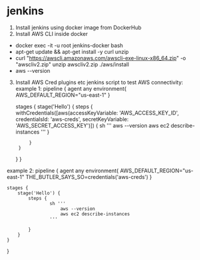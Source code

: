 # jenkins

1. Install jenkins using docker image from DockerHub
2. Install AWS CLI inside docker
- docker exec -it -u root jenkins-docker bash
- apt-get update && apt-get install -y curl unzip
- curl "https://awscli.amazonaws.com/awscli-exe-linux-x86_64.zip" -o "awscliv2.zip"
unzip awscliv2.zip
./aws/install
- aws --version
3. Install AWS Cred plugins etc
jenkins script to test AWS connectivity:
example 1:
pipeline {
    agent any
    environment{
        AWS_DEFAULT_REGION="us-east-1"
    }

    stages {
        stage('Hello') {
            steps {
                withCredentials([aws(accessKeyVariable: 'AWS_ACCESS_KEY_ID', credentialsId: 'aws-creds', secretKeyVariable: 'AWS_SECRET_ACCESS_KEY')]) {
                    sh '''
                        aws --version
                        aws ec2 describe-instances
                    '''
                }

            }
        }
    }
}

example 2:
pipeline {
    agent any
    environment{
        AWS_DEFAULT_REGION="us-east-1"
        THE_BUTLER_SAYS_SO=credentials('aws-creds')
    }

    stages {
        stage('Hello') {
            steps {
                    sh '''
                        aws --version
                        aws ec2 describe-instances
                    '''

            }
        }
    }
}
